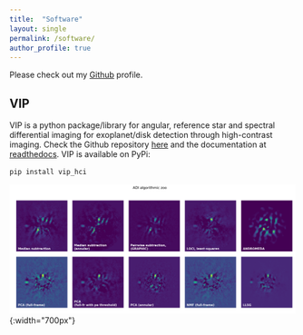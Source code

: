 ```yaml
---
title:  "Software"
layout: single
permalink: /software/
author_profile: true
---
```


Please check out my [Github](https://github.com/carlgogo/) profile. 

## VIP

VIP is a python package/library for angular, reference star and spectral differential imaging for exoplanet/disk detection through high-contrast imaging. Check the Github repository [here](https://github.com/vortex-exoplanet/VIP) and the documentation at [readthedocs](http://vip.readthedocs.io/). VIP is available on PyPi:

```bash
pip install vip_hci
```

![SODINN framework](/assets/images/vip.png){:width="700px"}

